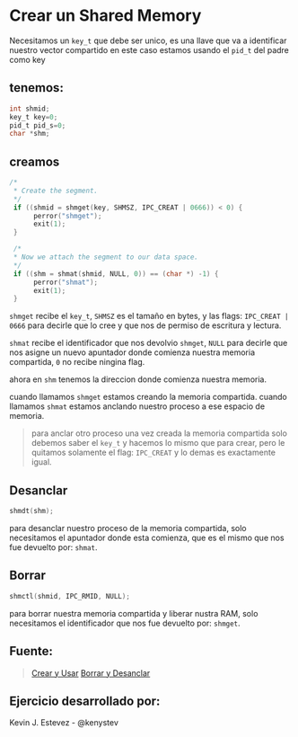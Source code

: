 # Crear un Shared Memory
Necesitamos un `key_t` que debe ser unico, es una llave que va a identificar nuestro vector compartido
en este caso estamos usando el `pid_t` del padre como key

## tenemos:
```c
int shmid;
key_t key=0;
pid_t pid_s=0;
char *shm;
```

## creamos
```c
/*
 * Create the segment.
 */
 if ((shmid = shmget(key, SHMSZ, IPC_CREAT | 0666)) < 0) {
      perror("shmget");
      exit(1);
 }

 /*
 * Now we attach the segment to our data space.
 */
 if ((shm = shmat(shmid, NULL, 0)) == (char *) -1) {
      perror("shmat");
      exit(1);
 }
```
`shmget` recibe el `key_t`, `SHMSZ` es el tamaño en bytes, y las flags: `IPC_CREAT | 0666` para decirle que lo cree y que nos de permiso de escritura y lectura.

`shmat` recibe el identificador que nos devolvio `shmget`, `NULL` para decirle que nos asigne un nuevo apuntador donde comienza nuestra memoria compartida, `0` no recibe ningina flag.

ahora en `shm` tenemos la direccion donde comienza nuestra memoria.

cuando llamamos `shmget` estamos creando la memoria compartida.
cuando llamamos `shmat` estamos anclando nuestro proceso a ese espacio de memoria.

> para anclar otro proceso una vez creada la memoria compartida solo debemos saber el `key_t`
> y hacemos lo mismo que para crear, pero le quitamos solamente el flag: `IPC_CREAT` 
> y lo demas es exactamente igual.

## Desanclar
```c
shmdt(shm);
```
para desanclar nuestro proceso de la memoria compartida, solo necesitamos el apuntador donde esta comienza, que es el mismo que nos fue devuelto por: `shmat`.

## Borrar
```c
shmctl(shmid, IPC_RMID, NULL);
```
para borrar nuestra memoria compartida y liberar nustra RAM, solo necesitamos el identificador que nos fue devuelto por: `shmget`.

Fuente:
-------
> [Crear y Usar](http://users.cs.cf.ac.uk/Dave.Marshall/C/node27.html)
> [Borrar y Desanclar](http://www.csl.mtu.edu/cs4411.ck/www/NOTES/process/shm/shmdt.html)

Ejercicio desarrollado por:
---------------------------
Kevin J. Estevez - @kenystev